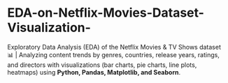 # EDA-on-Netflix-Movies-Dataset-Visualization-
 Exploratory Data Analysis (EDA) of the Netflix Movies &amp; TV Shows dataset 📊 | Analyzing content trends by genres, countries, release years, ratings, and directors with visualizations (bar charts, pie charts, line plots, heatmaps) using **Python, Pandas, Matplotlib, and Seaborn**.
